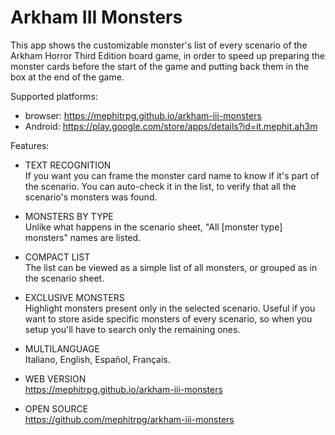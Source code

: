 # Arkham III Monsters

This app shows the customizable monster's list of every scenario of the Arkham Horror Third Edition board game, in order to speed up preparing the monster cards before the start of the game and putting back them in the box at the end of the game.

Supported platforms:

- browser: https://mephitrpg.github.io/arkham-iii-monsters
- Android: https://play.google.com/store/apps/details?id=it.mephit.ah3m

Features:

* TEXT RECOGNITION\
If you want you can frame the monster card name to know if it's part of the scenario. You can auto-check it in the list, to verify that all the scenario's monsters was found.

* MONSTERS BY TYPE\
Unlike what happens in the scenario sheet, "All [monster type] monsters" names are listed.

* COMPACT LIST\
The list can be viewed as a simple list of all monsters, or grouped as in the scenario sheet.

* EXCLUSIVE MONSTERS\
Highlight monsters present only in the selected scenario. Useful if you want to store aside specific monsters of every scenario, so when you setup you'll have to search only the remaining ones.

* MULTILANGUAGE\
Italiano, English, Español, Français.

* WEB VERSION\
https://mephitrpg.github.io/arkham-iii-monsters

* OPEN SOURCE\
https://github.com/mephitrpg/arkham-iii-monsters
